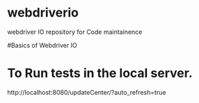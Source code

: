 # webdriverio
webdriver IO repository for Code maintainence

#Basics of Webdriver IO

# To Run tests in the local server.
http://localhost:8080/updateCenter/?auto_refresh=true